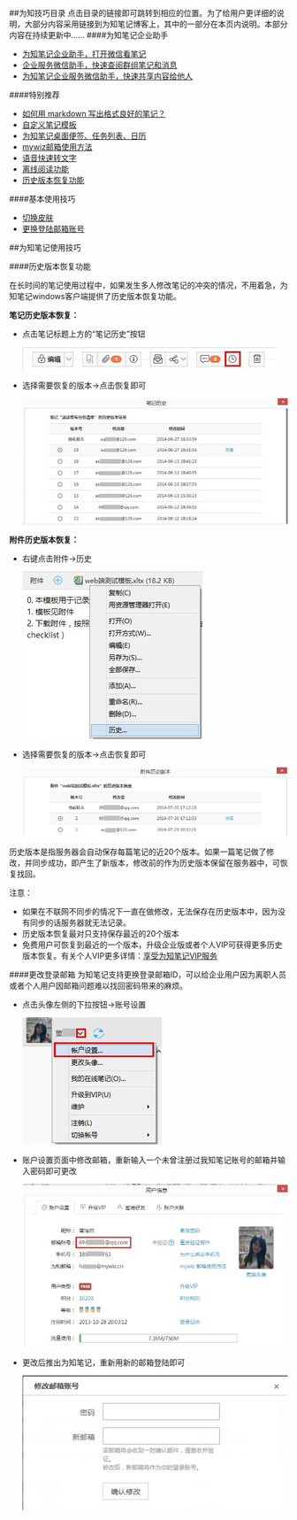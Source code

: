 ##为知技巧目录
点击目录的链接即可跳转到相应的位置。为了给用户更详细的说明，大部分内容采用链接到为知笔记博客上，其中的一部分在本页内说明。本部分内容在持续更新中……
####为知笔记企业助手

+ [为知笔记企业助手，打开微信看笔记](http://blog.wiz.cn/weixin-admin-help.html)
+ [企业服务微信助手，快速查阅群组笔记和消息](http://blog.wiz.cn/weixin-wiz-user.html)
+ [为知笔记企业服务微信助手，快速共享内容给他人](http://blog.wiz.cn/weixin-help.html)

####特别推荐
+ [如何用 markdown 写出格式良好的笔记？](http://blog.wiz.cn/feature-markdown.html)
+ [自定义笔记模板](http://blog.wiz.cn/faq-templates.html)
+ [为知笔记桌面便签、任务列表、日历](http://blog.wiz.cn/wizsticker.html)
+ [mywiz邮箱使用方法](http://blog.wiz.cn/wiz-mywiz.html)
+ [语音快速转文字](http://blog.wiz.cn/android-6-0-9.html)
+ [离线阅读功能](http://blog.wiz.cn/offline.html)
+ <a href="#history">历史版本恢复功能</a>

####基本使用技巧
+ [切换皮肤](http://blog.wiz.cn/skin.html)
+ <a href="ID">更换登陆邮箱账号</a>

##为知笔记使用技巧

####<a name="history">历史版本恢复功能</a>

在长时间的笔记使用过程中，如果发生多人修改笔记的冲突的情况，不用着急，为知笔记windows客户端提供了历史版本恢复功能。

**笔记历史版本恢复：**
+ 点击笔记标题上方的“笔记历史”按钮

    ![G5](img/G5.jpg)
+ 选择需要恢复的版本->点击恢复即可

    ![G6](img/G6.jpg)

**附件历史版本恢复：**
+ 右键点击附件->历史

    ![G7](img/G7.jpg)
+ 选择需要恢复的版本->点击恢复即可

    ![G8](img/G8.jpg)

历史版本是指服务器会自动保存每篇笔记的近20个版本。如果一篇笔记做了修改，并同步成功，即产生了新版本，修改前的作为历史版本保留在服务器中，可恢复找回。

注意：
- 如果在不联网不同步的情况下一直在做修改，无法保存在历史版本中，因为没有同步的话服务器就无法记录。
- 历史版本恢复最对只支持保存最近的20个版本
- 免费用户可恢复到最近的一个版本，升级企业版或者个人VIP可获得更多历史版本恢复。有关个人VIP更多详情：[享受为知笔记VIP服务](http://blog.wiz.cn/wiz-vip.html)

####<a name="ID">更改登录邮箱</a>
为知笔记支持更换登录邮箱ID，可以给企业用户因为离职人员或者个人用户因邮箱问题难以找回密码带来的麻烦。
+ 点击头像左侧的下拉按钮->账号设置

    ![G1](img/G1.jpg)
+ 账户设置页面中修改邮箱，重新输入一个未曾注册过我知笔记账号的邮箱并输入密码即可更改

    ![G9](img/G9.jpg)
+ 更改后推出为知笔记，重新用新的邮箱登陆即可

    ![G10](img/G10.jpg)
